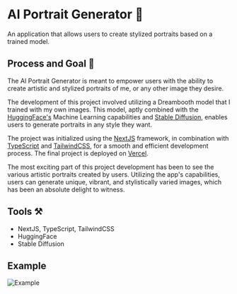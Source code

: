 # AI Portrait Generator 🎨

An application that allows users to create stylized portraits based on a trained model.

## Process and Goal 💪

The AI Portrait Generator is meant to empower users with the ability to create artistic and stylized portraits of me, or any other image they desire. 

The development of this project involved utilizing a Dreambooth model that I trained with my own images. This model, aptly combined with the [HuggingFace's](https://huggingface.co/) Machine Learning capabilities and [Stable Diffusion](https://stability.ai/blog/stable-diffusion-public-release), enables users to generate portraits in any style they want.

The project was initialized using the [NextJS](https://nextjs.org/) framework, in combination with [TypeScript](https://www.typescriptlang.org/) and [TailwindCSS](https://tailwindcss.com/), for a smooth and efficient development process. The final project is deployed on [Vercel](https://vercel.com/).

The most exciting part of this project development has been to see the various artistic portraits created by users. Utilizing the app's capabilities, users can generate unique, vibrant, and stylistically varied images, which has been an absolute delight to witness.


## Tools ⚒️

- NextJS, TypeScript, TailwindCSS
- HuggingFace
- Stable Diffusion

## Example

![Example](https://github.com/moinbukhari/AI-Potrait-Gen/blob/main/src/assets/PortraitGen.png)




